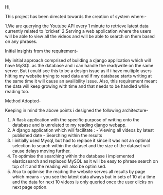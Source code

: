 Hi,

This project has been directed towards the creation of system where:-

1.We are querying the Youtube API every 1 minute to retrieve latest data currently related to 'cricket'
2.Serving a web application where the users will be able to view all the videos and will be able to search on them based on any phrases.

Initial insights from the requirement-

My initial approach comprised of building a django application which will have MySQL as the database and i can handle the read/write on the same server.
But i could see this to be a design issue as if i have multiple users hitting my website trying to read data and if my database starts writing at the same time it will cause an availibility issue.
Also, this requirement meant the data will keep growing with time and that needs to be handled while reading too.

Method Adopted-

Keeping in mind the above points i designed the following architecture-

1. A flask application with the specific purpose of writing onto the database and is unrelated to my reading django webapp.
2. A django application which will facilitate :
        - Viewing all videos by latest published date
        - Searching within the results
3. I initially used Mysql, but had to replace it since it was not an optimal selection to search within the dataset and the size of the dataset will cause delays moving further.
4. To optimise the searching within the database i implemented elasticsearch and replaced MySQL as it will be easy to phrase search on top of it and the reading will also be optimised.
5. Also to optimise the reading the website serves all results by page which means - you see the latest data always but in sets of 10 at a time and the data for next 10 videos is only queried once the user clicks on next page option. 

